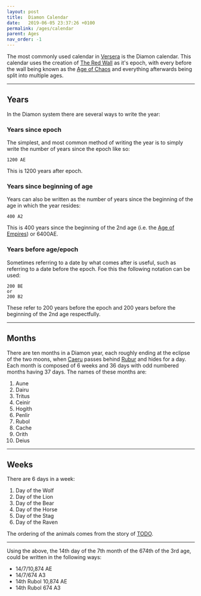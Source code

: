 ```yaml
---
layout: post
title:  Diamon Calendar
date:   2019-06-05 23:37:26 +0100
permalink: /ages/calendar
parent: Ages
nav_order: -1
---
```


The most commonly used calendar in [Versera](/404) is the Diamon calendar. This calendar uses the creation of [The Red Wall](/relics/redwall) as it's epoch, with every before the wall being known as the [Age of Chaos](/ages/chaos) and everything afterwards being split into multiple ages.

---

Years
---
In the Diamon system there are several ways to write the year:

### Years since epoch
The simplest, and most common method of writing the year is to simply write the number of years since the epoch like so:
```
1200 AE
```
This is 1200 years after epoch.

### Years since beginning of age
Years can also be written as the number of years since the beginning of the age in which the year resides:
```
400 A2
```
This is 400 years since the beginning of the 2nd age (i.e. the [Age of Empires](/404)) or 6400AE.

### Years before age/epoch
Sometimes referring to a date by what comes after is useful, such as referring to a date before the epoch. Foe this the following notation can be used:
```
200 BE
or
200 B2
```
These refer to 200 years before the epoch and 200 years before the beginning of the 2nd age respectfully.

---

Months
---
There are ten months in a Diamon year, each roughly ending at the eclipse of the two moons, when [Caeru](/404) passes behind [Rubur](/404) and hides for a day. Each month is composed of 6 weeks and 36 days with odd numbered months having 37 days. The names of these months are:
1. Aune
2. Dairu
3. Tritus
4. Ceinir
5. Hogith
6. Penlir
7. Rubol
8. Cache
9. Orith
10. Deius

---

Weeks
---
There are 6 days in a week:
1. Day of the Wolf
2. Day of the Lion
3. Day of the Bear
4. Day of the Horse
5. Day of the Stag
6. Day of the Raven

The ordering of the animals comes from the story of [TODO](/404).

---
Using the above, the 14th day of the 7th month of the 674th of the 3rd age, could be written in the following ways:
- 14/7/10,874 AE
- 14/7/674 A3
- 14th Rubol 10,874 AE
- 14th Rubol 674 A3
